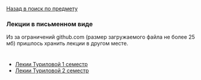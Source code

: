 [Назад в поиск по предмету](https://github.com/ifanzilka/Mathematics_KPFU/blob/master/links/mathematical-analysis.md)

### Лекции в письменном виде
Из за ограничений github.com (размер загружаемого файла не более 25 мб) пришлось хранить лекции в другом месте.
#
 * [Лекии Туриловой 1 семестр](https://vk.com/doc290925926_571673790?hash=46b20123a98904ef7b&dl=67a38f127261c86455)
 * [Лекии Туриловой 2 семестр](https://vk.com/doc290925926_571674843?hash=1693a84bd4d1ac1ee1&dl=8d3cd8aac6d24c7725)
